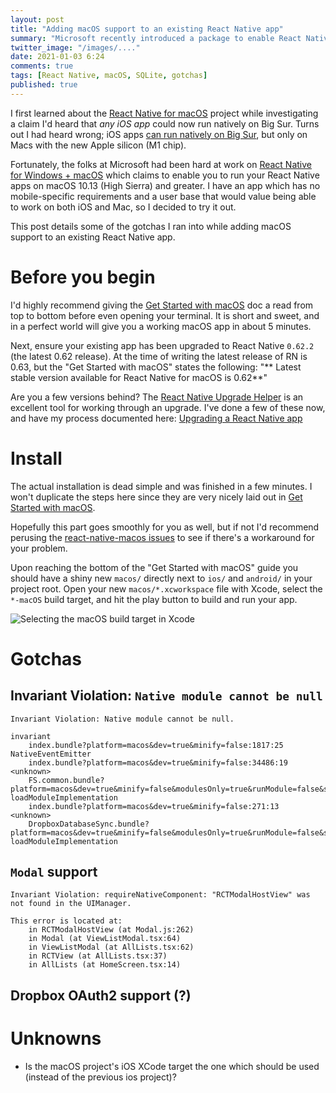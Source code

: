 ```yaml
---
layout: post
title: "Adding macOS support to an existing React Native app"
summary: "Microsoft recently introduced a package to enable React Native apps to be built and run on macOS. This post covers some gotchas that I encountered while adding support to an existing app."
twitter_image: "/images/...."
date: 2021-01-03 6:24
comments: true
tags: [React Native, macOS, SQLite, gotchas]
published: true
---
```

I first learned about the [React Native for macOS](https://github.com/microsoft/react-native-macos) project while investigating a claim I'd heard that _any iOS app_ could now run natively on Big Sur. Turns out I had heard wrong; iOS apps [can run natively on Big Sur](https://developer.apple.com/documentation/macos-release-notes/macos-big-sur-11_0_1-ios-ipados-apps-on-mac-release-notes), but only on Macs with the new Apple silicon (M1 chip).

Fortunately, the folks at Microsoft had been hard at work on [React Native for Windows + macOS](https://microsoft.github.io/react-native-windows/docs/rnm-getting-started) which claims to enable you to run your React Native apps on macOS 10.13 (High Sierra) and greater. I have an app which has no mobile-specific requirements and a user base that would value being able to work on both iOS and Mac, so I decided to try it out.

This post details some of the gotchas I ran into while adding macOS support to an existing React Native app.

<!--

<img src="{{ site.baseurl }}/images/aem/sling/intellij_breakpoint.png" alt="IntelliJ state when a breakpoint is hit" >

-->

# Before you begin

I'd highly recommend giving the [Get Started with macOS](https://microsoft.github.io/react-native-windows/docs/0.62/rnm-getting-started) doc a read from top to bottom before even opening your terminal. It is short and sweet, and in a perfect world will give you a working macOS app in about 5 minutes. 

Next, ensure your existing app has been upgraded to React Native `0.62.2` (the latest 0.62 release). At the time of writing the latest release of RN is 0.63, but the "Get Started with macOS" states the following: "** Latest stable version available for React Native for macOS is 0.62**"

Are you a few versions behind? The [React Native Upgrade Helper](https://react-native-community.github.io/upgrade-helper/) is an excellent tool for working through an upgrade. I've done a few of these now, and have my process documented here: [Upgrading a React Native app](/blog/2019/03/03/upgrading-react-native-with-rn-diff-purge/)

# Install

The actual installation is dead simple and was finished in a few minutes. I won't duplicate the steps here since they are very nicely laid out in [Get Started with macOS](https://microsoft.github.io/react-native-windows/docs/0.62/rnm-getting-started). 

Hopefully this part goes smoothly for you as well, but if not I'd recommend perusing the [react-native-macos issues](https://github.com/microsoft/react-native-macos/issues?q=is%3Aissue+) to see if there's a workaround for your problem.

Upon reaching the bottom of the "Get Started with macOS" guide you should have a shiny new `macos/` directly next to `ios/` and `android/` in your project root. Open your new `macos/*.xcworkspace` file with Xcode, select the `*-macOS` build target, and hit the play button to build and run your app.

<img src="{{ site.baseurl }}/images/react-native/macos/macOS-build-target.png" alt="Selecting the macOS build target in Xcode" >

# Gotchas

## Invariant Violation: `Native module cannot be null`

```
Invariant Violation: Native module cannot be null.

invariant
    index.bundle?platform=macos&dev=true&minify=false:1817:25
NativeEventEmitter
    index.bundle?platform=macos&dev=true&minify=false:34486:19
<unknown>
    FS.common.bundle?platform=macos&dev=true&minify=false&modulesOnly=true&runModule=false&shallow=true:14:54
loadModuleImplementation
    index.bundle?platform=macos&dev=true&minify=false:271:13
<unknown>
    DropboxDatabaseSync.bundle?platform=macos&dev=true&minify=false&modulesOnly=true&runModule=false&shallow=true:17:57
loadModuleImplementation
```

## `Modal` support

```
Invariant Violation: requireNativeComponent: "RCTModalHostView" was not found in the UIManager.

This error is located at:
    in RCTModalHostView (at Modal.js:262)
    in Modal (at ViewListModal.tsx:64)
    in ViewListModal (at AllLists.tsx:62)
    in RCTView (at AllLists.tsx:37)
    in AllLists (at HomeScreen.tsx:14)
```

## Dropbox OAuth2 support (?)

# Unknowns

- Is the macOS project's iOS XCode target the one which should be used (instead of the previous ios project)?
